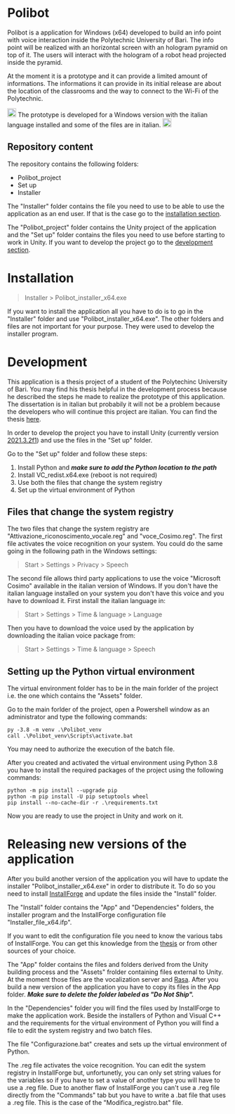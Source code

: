 # Polibot
Polibot is a application for Windows (x64) developed to build an info point with voice interaction inside the Polytechnic University of Bari. The info point will be realized with an horizontal screen with an hologram pyramid on top of it. The users will interact with the hologram of a robot head projected inside the pyramid.

At the moment it is a prototype and it can provide a limited amount of informations.
The informations it can provide in its initial release are about the location of the classrooms and the way to connect to the Wi-Fi of the Polytechnic.

<img src="https://github.githubassets.com/images/icons/emoji/unicode/1f1ee-1f1f9.png?v8" alt="Italian flag" width="20" height="20"/> The prototype is developed for a Windows version with the italian language installed and some of the files are in italian. <img src="https://github.githubassets.com/images/icons/emoji/unicode/1f1ee-1f1f9.png?v8" alt="Italian flag" width="20" height="20"/>

## Repository content
The repository contains the following folders:
* Polibot_project
* Set up
* Installer

The "Installer" folder contains the file you need to use to be able to use the application as an end user. If that is the case go to the [installation section](#Installation).

The "Polibot_project" folder contains the Unity project of the application and the "Set up" folder contains the files you need to use before starting to work in Unity. If you want to develop the project go to the [development section](#Development).
# Installation
> Installer > Polibot_installer_x64.exe

If you want to install the application all you have to do is to go in the "Installer" folder and use "Polibot_installer_x64.exe".
The other folders and files are not important for your purpose. They were used to develop the installer program.
# Development
This application is a thesis project of a student of the Polytechinc University of Bari. You may find his thesis helpful in the development process because he described the steps he made to realize the prototype of this application. The dissertation is in italian but probabily it will not be a problem because the developers who will continue this project are italian. You can find the thesis [here](https://github.com/GabrieleColapinto/Tesi-di-laurea-triennale).

In order to develop the project you have to install Unity (currently version [2021.3.2f1](https://unity3d.com/unity/whats-new/2021.3.2)) and use the files in the "Set up" folder.

Go to the "Set up" folder and follow these steps:
1. Install Python and **_make sure to add the Python location to the path_**
2. Install VC_redist.x64.exe (reboot is not required)
3. Use both the files that change the system registry
4. Set up the virtual environment of Python

## Files that change the system registry
The two files that change the system registry are "Attivazione_riconoscimento_vocale.reg" and "voce_Cosimo.reg". The first file activates the voice recognition on your system. You could do the same going in the following path in the Windows settings:
> Start > Settings > Privacy > Speech

The second file allows third party applications to use the voice "Microsoft Cosimo" available in the italian version of Windows. If you don't have the italian language installed on your system you don't have this voice and you have to download it. First install the italian language in:
> Start > Settings > Time & language > Language

Then you have to download the voice used by the application by downloading the italian voice package from:
> Start > Settings > Time & language > Speech

## Setting up the Python virtual environment
The virtual environment folder has to be in the main forlder of the project i.e. the one which contains the "Assets" folder.

Go to the main forlder of the project, open a Powershell window as an administrator and type the following commands:

```
py -3.8 -m venv .\Polibot_venv
call .\Polibot_venv\Scripts\activate.bat
```
You may need to authorize the execution of the batch file.

After you created and activated the virtual environment using Python 3.8 you have to install the required packages of the project using the following commands:
```
python -m pip install --upgrade pip
python -m pip install -U pip setuptools wheel
pip install --no-cache-dir -r .\requirements.txt
```
Now you are ready to use the project in Unity and work on it.
# Releasing new versions of the application
After you build another version of the application you will have to update the installer "Polibot_installer_x64.exe" in order to distribute it. To do so you need to install [InstallForge](https://installforge.net/) and update the files inside the "Install" folder.

The "Install" folder contains the "App" and "Dependencies" folders, the installer program and the InstallForge configuration file "Installer_file_x64.ifp".

If you want to edit the configuration file you need to know the various tabs of InstallForge. You can get this knowledge from the [thesis](https://github.com/GabrieleColapinto/Tesi-di-laurea-triennale) or from other sources of your choice.

The "App" folder contains the files and folders derived from the Unity building process and the "Assets" frolder containing files external to Unity. At the moment those files are the vocalization server and [Rasa](https://rasa.com/). After you build a new version of the application you have to copy its files in the App folder. **_Make sure to delete the folder labeled as "Do Not Ship"._**

In the "Dependencies" folder you will find the files used by InstallForge to make the application work. Beside the installers of Python and Visual C++ and the requirements for the virtual environment of Python you will find a file to edit the system registry and two batch files.

The file "Configurazione.bat" creates and sets up the virtual environment of Python.

The .reg file activates the voice recognition. You can edit the system registry in InstallForge but, unfortunetly, you can only set string values for the variables so if you have to set a value of another type you will have to use a .reg file. Due to another flaw of InstallForge you can't use a .reg file directly from the "Commands" tab but you have to write a .bat file that uses a .reg file. This is the case of the "Modifica_registro.bat" file.

